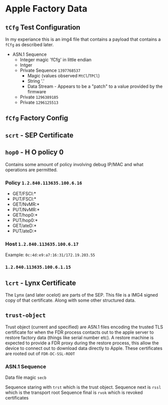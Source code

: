 # Apple Factory Data

## `tCfg` Test Configuration

In my experiance this is an img4 file that contains a payload that contains a `fCfg` as described later.

* ASN.1 Sequence
  * Integer magic 'fCfg' in little endian
  * Intger
  * Private Sequence `1397768537`
    * Magic (values observed `MtCl`/`TPCl`)
    * String '.'
    * Data Stream - Appears to be a "patch" to a value provided by the firmware
  * Private `1296389185`
  * Private `1296125513`

## `fCfg` Factory Config

## `scrt` - SEP Certificate

## `hop0` - H O policy 0

Contains some amount of policy involving debug IP/MAC and what operations are permitted.

### Policy `1.2.840.113635.100.6.16`

* GET/FSCl:*
* PUT/FSCl:*
* GET/NvMR:*
* PUT/NvMR:*
* GET/hop0:*
* PUT/hop0:*
* GET/ateD:*
* PUT/ateD:*

### Host `1.2.840.113635.100.6.17`

Example: `0c:4d:e9:a7:16:31/172.19.203.55`

### `1.2.840.113635.100.6.1.15`

## `lcrt` - Lynx Certificate

The Lynx (and later ocelot) are parts of the SEP.  This file is a IMG4 signed copy of that certificate. Along
with some other structured data.

## `trust-object`

Trust object (current and specified) are ASN.1 files encoding the trusted TLS certificate for when the FDR process
contacts out to the apple server to restore factory data (things like serial number etc).  A restore machine is
expected to provide a FDR proxy during the restore process, this allow the device to connect out to download data
directly to Apple.  These certificates are rooted out of `FDR-DC-SSL-ROOT`

### ASN.1 Sequence

Data file magic `secb`

Sequence staring with `trst` which is the trust object.
Sequence next is `rssl` which is the transport root
Sequence final is `rvok` which is revoked certificates
